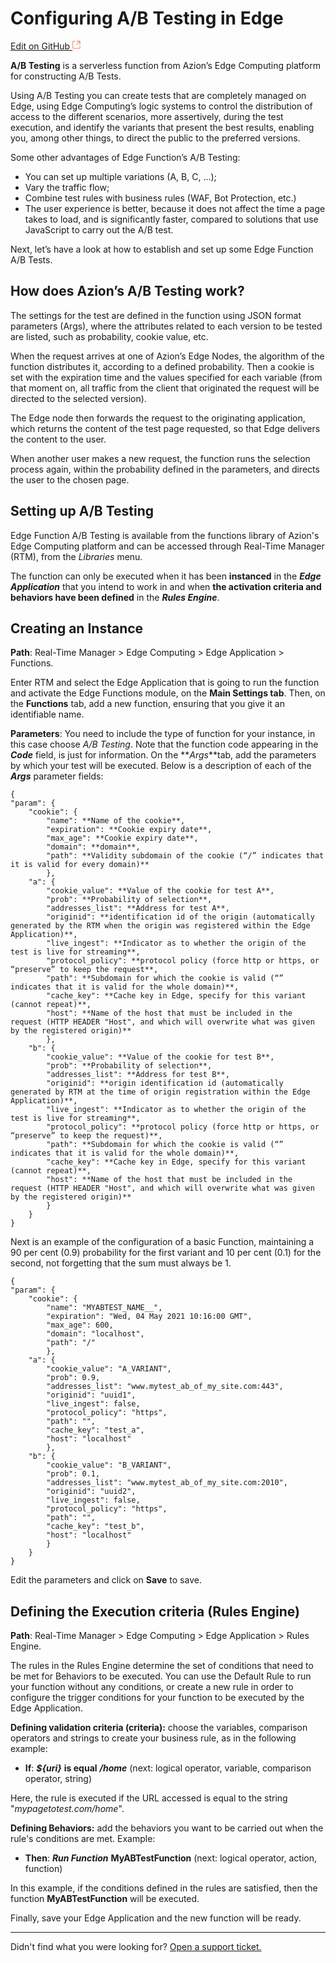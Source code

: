 # Configuring A/B Testing in Edge

[Edit on GitHub <svg width="14" height="14" xmlns="http://www.w3.org/2000/svg"><g fill="none" stroke="#F3652B"><path d="M4.81.71H.672v11.43H12.1V8.001" stroke-width=".8"/><path d="M6.87.786h5.155V5.94M6.31 6.5L12.026.786"/></g></svg>](https://github.com/aziontech/docs_en/edit/master/use-cases/ab-testing/index.md)

**A/B Testing** is a serverless function from Azion’s Edge Computing platform for constructing A/B Tests.

Using A/B Testing you can create tests that are completely managed on Edge, using Edge Computing’s logic systems to control the distribution of access to the different scenarios, more assertively, during the test execution, and identify the variants that present the best results, enabling you, among other things, to direct the public to the preferred versions.

Some other advantages of Edge Function’s A/B Testing:

* You can set up multiple variations (A, B, C, ...);
* Vary the traffic flow;
* Combine test rules with business rules (WAF, Bot Protection, etc.)
* The user experience is better, because it does not affect the time a page takes to load, and is significantly faster, compared to solutions that use JavaScript to carry out the A/B test.

Next, let’s have a look at how to establish and set up some Edge Function A/B Tests.	

## How does Azion’s A/B Testing work?

The settings for the test are defined in the function using JSON format parameters (Args), where the attributes related to each version to be tested are listed, such as probability, cookie value, etc.

When the request arrives at one of Azion’s Edge Nodes, the algorithm of the function distributes it, according to a defined probability. Then a cookie is set with the expiration time and the values specified for each variable (from that moment on, all traffic from the client that originated the request will be directed to the selected version).

The Edge node then forwards the request to the originating application, which returns the content of the test page requested, so that Edge delivers the content to the user.

When another user makes a new request, the function runs the selection process again, within the probability defined in the parameters, and directs the user to the chosen page.

## Setting up A/B Testing

Edge Function A/B Testing is available from the functions library of Azion's Edge Computing platform and can be accessed through Real-Time Manager (RTM), from the _Libraries_ menu.

The function can only be executed when it has been **instanced** in the **_Edge Application_** that you intend to work in and when **the activation criteria and behaviors have been defined** in the **_Rules Engine_**.

## Creating an Instance

**Path**: Real-Time Manager > Edge Computing > Edge Application > Functions.

Enter RTM and select the Edge Application that is going to run the function and activate the Edge Functions module, on the **Main Settings tab**. Then, on the **Functions** tab, add a new function, ensuring that you give it an identifiable name.

**Parameters**: You need to include the type of function for your instance, in this case choose _A/B Testing_. Note that the function code appearing in the **_Code_** field, is just for information. On the **_Args_**tab, add the parameters by which your test will be executed. Below is a description of each of the **_Args_** parameter fields:

~~~
{
"param": {
	"cookie": {
		"name": **Name of the cookie**,
		"expiration": **Cookie expiry date**,
		"max_age": **Cookie expiry date**,
		"domain": **domain**,
		"path": **Validity subdomain of the cookie (“/” indicates that it is valid for every domain)**
		},
	"a": {
		"cookie_value": **Value of the cookie for test A**,
		"prob": **Probability of selection**,
		"addresses_list": **Address for test A**,
		"originid": **identification id of the origin (automatically generated by the RTM when the origin was registered within the Edge Application)**,
		"live_ingest": **Indicator as to whether the origin of the test is live for streaming**,
		"protocol_policy": **protocol policy (force http or https, or “preserve” to keep the request**,
		"path": **Subdomain for which the cookie is valid (“” indicates that it is valid for the whole domain)**,
		"cache_key": **Cache key in Edge, specify for this variant (cannot repeat)**,
		"host": **Name of the host that must be included in the request (HTTP HEADER "Host", and which will overwrite what was given by the registered origin)**
		},
	"b": {
		"cookie_value": **Value of the cookie for test B**,
		"prob": **Probability of selection**,
		"addresses_list": **Address for test B**,
		"originid": **origin identification id (automatically generated by RTM at the time of origin registration within the Edge Application)**,
		"live_ingest": **Indicator as to whether the origin of the test is live for streaming**,
		"protocol_policy": **protocol policy (force http or https, or “preserve” to keep the request)**,
		"path": **Subdomain for which the cookie is valid (“” indicates that it is valid for the whole domain)**,
		"cache_key": **Cache key in Edge, specify for this variant (cannot repeat)**,
		"host": **Name of the host that must be included in the request (HTTP HEADER "Host", and which will overwrite what was given by the registered origin)** 
		}
	}
}
~~~

Next is an example of the configuration of a basic Function, maintaining a 90 per cent (0.9) probability for the first variant and 10 per cent (0.1) for the second, not forgetting that the sum must always be 1.

~~~
{
"param": {
	"cookie": {
		"name": "MYABTEST_NAME__",
		"expiration": "Wed, 04 May 2021 10:16:00 GMT",
		"max_age": 600,
		"domain": "localhost",
		"path": "/"
		},
	"a": {
		"cookie_value": "A_VARIANT",
		"prob": 0.9,
		"addresses_list": "www.mytest_ab_of_my_site.com:443",
		"originid": "uuid1",
		"live_ingest": false,
		"protocol_policy": "https",
		"path": "",
		"cache_key": "test_a",
		"host": "localhost"
		},
	"b": {
		"cookie_value": "B_VARIANT",
		"prob": 0.1,
		"addresses_list": "www.mytest_ab_of_my_site.com:2010",
		"originid": "uuid2",
		"live_ingest": false,
		"protocol_policy": "https",
		"path": "",
		"cache_key": "test_b",
		"host": "localhost"
		}
	}
}
~~~

Edit the parameters and click on **Save** to save. 

## Defining the Execution criteria (Rules Engine)

**Path**: Real-Time Manager > Edge Computing > Edge Application > Rules Engine.

The rules in the Rules Engine determine the set of conditions that need to be met for Behaviors to be executed. You can use the Default Rule to run your function without any conditions, or create a new rule in order to configure the trigger conditions for your function to be executed by the Edge Application.

**Defining validation criteria (criteria):** choose the variables, comparison operators and strings to create your business rule, as in the following example:

* **If**: ***${uri}***  **is equal** ***/home***
(next: logical operator, variable, comparison operator, string)

Here, the rule is executed if the URL accessed is equal to the string "_mypagetotest.com/home_".

**Defining Behaviors:** add the behaviors you want to be carried out when the rule's conditions are met. Example:

* **Then**: ***Run Function*** **MyABTestFunction**
(next: logical operator, action, function)

In this example, if the conditions defined in the rules are satisfied, then the function **MyABTestFunction** will be executed.

Finally, save your Edge Application and the new function will be ready.

---

Didn't find what you were looking for? [Open a support ticket.](https://tickets.azion.com/)
